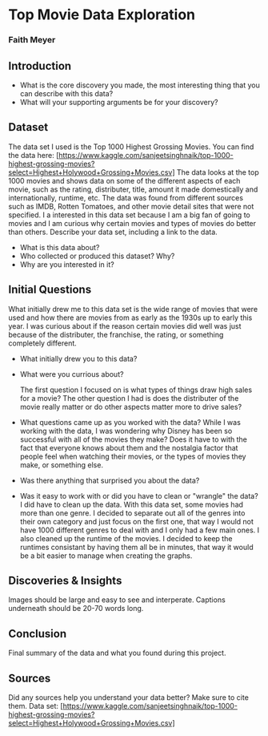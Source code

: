 # Top Movie Data Exploration
### Faith Meyer

## Introduction

- What is the core discovery you made, the most interesting thing that you can describe with this data? 
- What will your supporting arguments be for your discovery?

## Dataset

The data set I used is the Top 1000 Highest Grossing Movies. You can find the data here: [https://www.kaggle.com/sanjeetsinghnaik/top-1000-highest-grossing-movies?select=Highest+Holywood+Grossing+Movies.csv]
The data looks at the top 1000 movies and shows data on some of the different aspects of each movie, such as the rating, distributer, title, amount it made domestically and internationally, runtime, etc. The data was found from different sources such as IMDB, Rotten Tomatoes, and other movie detail sites that were not specified. I a interested in this data set because I am a big fan of going to movies and I am curious why certain movies and types of movies do better than others.
Describe your data set, including a link to the data. 
- What is this data about?
- Who collected or produced this dataset? Why?
- Why are you interested in it?

## Initial Questions

What initially drew me to this data set is the wide range of movies that were used and how there are movies from as early as the 1930s up to early this year. I was curious about if the reason certain movies did well was just because of the distributer, the franchise, the rating, or something completely different.
- What initially drew you to this data? 
- What were you currious about? 

    The first question I focused on is what types of things draw high sales for a movie? 
    The other question I had is does the distributer of the movie really matter or do other aspects matter more to drive sales?
 
- What questions came up as you worked with the data? 
 While I was working with the data, I was wondering why Disney has been so successful with all of the movies they make? Does it have to with the fact that everyone knows about them and the nostalgia factor that people feel when watching their movies, or the types of movies they make, or something else.
 
- Was there anything that surprised you about the data?
- Was it easy to work with or did you have to clean or "wrangle" the data?
I did have to clean up the data. With this data set, some movies had more than one genre. I decided to separate out all of the genres into their own category and just focus on the first one, that way I would not have 1000 different genres to deal with and I only had a few main ones. I also cleaned up the runtime of the movies. I decided to keep the runtimes consistant by having them all be in minutes, that way it would be a bit easier to manage when creating the graphs.

## Discoveries & Insights

Images should be large and easy to see and interperate. 
Captions underneath should be 20-70 words long.

## Conclusion

Final summary of the data and what you found during this project.

## Sources

Did any sources help you understand your data better? Make sure to cite them.
Data set: [https://www.kaggle.com/sanjeetsinghnaik/top-1000-highest-grossing-movies?select=Highest+Holywood+Grossing+Movies.csv]
